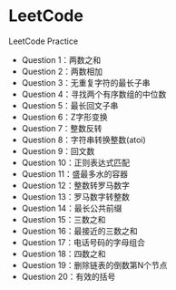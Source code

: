 # LeetCode
LeetCode Practice

- Question 1：两数之和
- Question 2：两数相加
- Question 3：无重复字符的最长子串
- Question 4：寻找两个有序数组的中位数
- Question 5：最长回文子串
- Question 6：Z字形变换
- Question 7：整数反转
- Question 8：字符串转换整数(atoi)
- Question 9：回文数
- Question 10：正则表达式匹配
- Question 11：盛最多水的容器
- Question 12：整数转罗马数字
- Question 13：罗马数字转整数
- Question 14：最长公共前缀
- Question 15：三数之和
- Question 16：最接近的三数之和
- Question 17：电话号码的字母组合
- Question 18：四数之和
- Question 19：删除链表的倒数第N个节点
- Question 20：有效的括号

